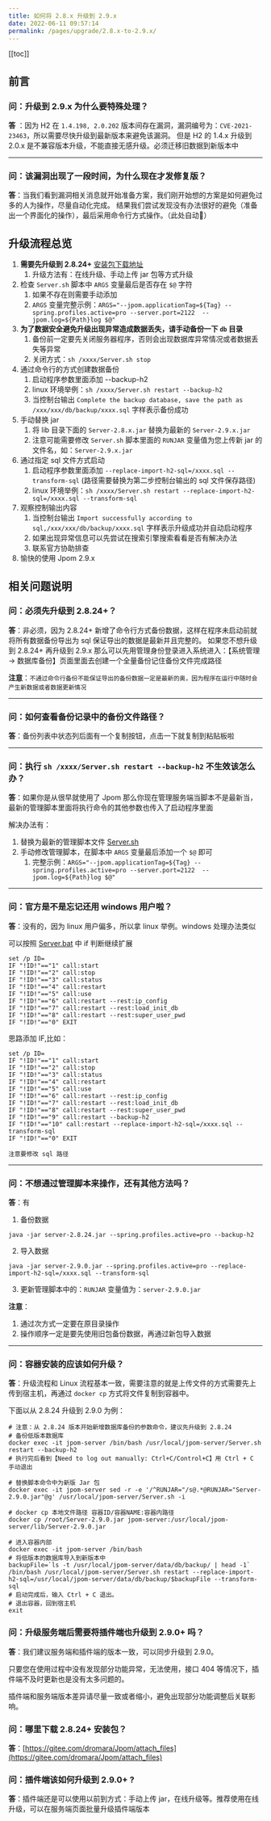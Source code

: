 ```yaml
---
title: 如何将 2.8.x 升级到 2.9.x
date: 2022-06-11 09:57:14
permalink: /pages/upgrade/2.8.x-to-2.9.x/
---
```


[[toc]]

## 前言

### 问：升级到 2.9.x 为什么要特殊处理？

**答** ：因为 H2 在 `1.4.198, 2.0.202` 版本间存在漏洞，漏洞编号为：`CVE-2021-23463`，所以需要尽快升级到最新版本来避免该漏洞。
但是 H2 的 1.4.x 升级到 2.0.x 是不兼容版本升级，不能直接无感升级。必须迁移旧数据到新版本中

---

### 问：该漏洞出现了一段时间，为什么现在才发修复版？

**答**：当我们看到漏洞相关消息就开始准备方案，我们刚开始想的方案是如何避免过多的人为操作，尽量自动化完成。
结果我们尝试发现没有办法很好的避免（准备出一个界面化的操作），最后采用命令行方式操作。（此处自动🐶）

## 升级流程总览

1. **需要先升级到 2.8.24+** [安装包下载地址](https://gitee.com/dromara/Jpom/attach_files)
   1. 升级方法有：在线升级、手动上传 jar 包等方式升级
2. 检查 `Server.sh` 脚本中 `ARGS` 变量最后是否存在 `$@` 字符
   1. 如果不存在则需要手动添加
   2. `ARGS` 变量完整示例：`ARGS="--jpom.applicationTag=${Tag} --spring.profiles.active=pro --server.port=2122  --jpom.log=${Path}log $@"`
3. **为了数据安全避免升级出现异常造成数据丢失，请手动备份一下 `db` 目录**
   1. 备份前一定要先关闭服务器程序，否则会出现数据库异常情况或者数据丢失等异常
   2. 关闭方式：`sh /xxxx/Server.sh stop`
4. 通过命令行的方式创建数据备份
    1. 启动程序参数里面添加 --backup-h2
    2. linux 环境举例：`sh /xxxx/Server.sh restart --backup-h2`
    3. 当控制台输出 `Complete the backup database, save the path as /xxx/xxx/db/backup/xxxx.sql` 字样表示备份成功
5. 手动替换 jar
   1. 将 lib 目录下面的 `Server-2.8.x.jar` 替换为最新的 `Server-2.9.x.jar`
   2. 注意可能需要修改 `Server.sh` 脚本里面的 `RUNJAR` 变量值为您上传新 jar 的文件名，如：`Server-2.9.x.jar`
6. 通过指定 sql 文件方式启动
   1. 启动程序参数里面添加 `--replace-import-h2-sql=/xxxx.sql --transform-sql` (路径需要替换为第二步控制台输出的 sql 文件保存路径)
   2. linux 环境举例：`sh /xxxx/Server.sh restart --replace-import-h2-sql=/xxxx.sql --transform-sql`
7. 观察控制输出内容
   1. 当控制台输出 `Import successfully according to sql,/xxx/xxx/db/backup/xxxx.sql` 字样表示升级成功并自动启动程序
   2. 如果出现异常信息可以先尝试在搜索引擎搜索看看是否有解决办法
   3. 联系官方协助排查
8. 愉快的使用 Jpom 2.9.x

## 相关问题说明

### 问：必须先升级到 2.8.24+？

**答**：非必须，因为 2.8.24+ 新增了命令行方式备份数据，这样在程序未启动前就将所有数据备份导出为 sql 保证导出的数据是最新并且完整的。
如果您不想升级到 2.8.24+ 再升级到 2.9.x 那么可以先用管理身份登录进入系统进入：【系统管理 -> 数据库备份】页面里面去创建一个全量备份记住备份文件完成路径

**注意**：`不通过命令行备份不能保证导出的备份数据一定是最新的奥，因为程序在运行中随时会产生新数据或者数据更新情况`


---- 

### 问：如何查看备份记录中的备份文件路径？

**答**：备份列表中状态列后面有一个复制按钮，点击一下就复制到粘贴板啦

---- 

### 问：执行 `sh /xxxx/Server.sh restart --backup-h2` 不生效该怎么办？

**答**：如果你是从很早就使用了 Jpom 那么你现在管理服务端当脚本不是最新当，最新的管理脚本里面将执行命令的其他参数也传入了启动程序里面

解决办法有：

1. 替换为最新的管理脚本文件 [Server.sh](https://gitee.com/dromara/Jpom/blob/master/modules/server/script/Server.sh)
2. 手动修改管理脚本，在脚本中 `ARGS` 变量最后添加一个 `$@` 即可
   1. 完整示例：`ARGS="--jpom.applicationTag=${Tag} --spring.profiles.active=pro --server.port=2122  --jpom.log=${Path}log $@"`

----

### 问：官方是不是忘记还用 windows 用户啦？

**答**：没有的，因为 linux 用户偏多，所以拿 linux 举例。windows 处理办法类似

可以按照 [Server.bat](https://gitee.com/dromara/Jpom/blob/master/modules/server/script/Server.bat) 中 if 判断继续扩展

```shell
set /p ID=
IF "!ID!"=="1" call:start
IF "!ID!"=="2" call:stop
IF "!ID!"=="3" call:status
IF "!ID!"=="4" call:restart
IF "!ID!"=="5" call:use
IF "!ID!"=="6" call:restart --rest:ip_config
IF "!ID!"=="7" call:restart --rest:load_init_db
IF "!ID!"=="8" call:restart --rest:super_user_pwd
IF "!ID!"=="0" EXIT
```

思路添加 IF,比如：

```shell
set /p ID=
IF "!ID!"=="1" call:start
IF "!ID!"=="2" call:stop
IF "!ID!"=="3" call:status
IF "!ID!"=="4" call:restart
IF "!ID!"=="5" call:use
IF "!ID!"=="6" call:restart --rest:ip_config
IF "!ID!"=="7" call:restart --rest:load_init_db
IF "!ID!"=="8" call:restart --rest:super_user_pwd
IF "!ID!"=="9" call:restart --backup-h2
IF "!ID!"=="10" call:restart --replace-import-h2-sql=/xxxx.sql --transform-sql
IF "!ID!"=="0" EXIT
```

`注意要修改 sql 路径`

----

### 问：不想通过管理脚本来操作，还有其他方法吗？

**答**：有

1. 备份数据

```shell
java -jar server-2.8.24.jar --spring.profiles.active=pro --backup-h2
```
2. 导入数据

```shell
java -jar server-2.9.0.jar --spring.profiles.active=pro --replace-import-h2-sql=/xxxx.sql --transform-sql
```

3. 更新管理脚本中的：`RUNJAR` 变量值为：`server-2.9.0.jar`

**注意**：

1. 通过次方式一定要在原目录操作
2. 操作顺序一定是要先使用旧包备份数据，再通过新包导入数据

----

### 问：容器安装的应该如何升级？

**答**：升级流程和 Linux 流程基本一致，需要注意的就是上传文件的方式需要先上传到宿主机，再通过 `docker cp` 方式将文件复制到容器中。

下面以从 2.8.24 升级到 2.9.0 为例：

```shell
# 注意：从 2.8.24 版本开始新增数据库备份的参数命令，建议先升级到 2.8.24
# 备份低版本数据库
docker exec -it jpom-server /bin/bash /usr/local/jpom-server/Server.sh restart --backup-h2
# 执行完后看到【Need to log out manually: Ctrl+C/Control+C】用 Ctrl + C 手动退出

# 替换脚本命令中为新版 Jar 包
docker exec -it jpom-server sed -r -e '/^RUNJAR="/s@.*@RUNJAR="Server-2.9.0.jar"@g' /usr/local/jpom-server/Server.sh -i

# docker cp 本地文件路径 容器ID/容器NAME:容器内路径
docker cp /root/Server-2.9.0.jar jpom-server:/usr/local/jpom-server/lib/Server-2.9.0.jar

# 进入容器内部
docker exec -it jpom-server /bin/bash
# 将低版本的数据库导入到新版本中
backupFile=`ls -t /usr/local/jpom-server/data/db/backup/ | head -1`
/bin/bash /usr/local/jpom-server/Server.sh restart --replace-import-h2-sql=/usr/local/jpom-server/data/db/backup/$backupFile --transform-sql
# 启动完成后，输入 Ctrl + C 退出。
# 退出容器，回到宿主机
exit
```

### 问：升级服务端后需要将插件端也升级到 2.9.0+ 吗？

**答**：我们建议服务端和插件端的版本一致，可以同步升级到 2.9.0。

只要您在使用过程中没有发现部分功能异常，无法使用，接口 404 等情况下，插件端不及时更新也是没有太多问题的。

插件端和服务端版本差异请尽量一致或者缩小，避免出现部分功能调整后关联影响。

### 问：哪里下载 2.8.24+ 安装包？

**答**：[https://gitee.com/dromara/Jpom/attach_files](https://gitee.com/dromara/Jpom/attach_files)

### 问：插件端该如何升级到 2.9.0+ ?

**答**：插件端还是可以使用以前到方式：手动上传 jar，在线升级等。推荐使用在线升级，可以在服务端页面批量升级插件端版本